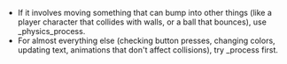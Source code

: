 
- If it involves moving something that can bump into other things (like a player character that collides with walls, or a ball that bounces), use _physics_process.
- For almost everything else (checking button presses, changing colors, updating text, animations that don't affect collisions), try _process first.

